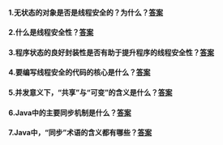 #### 1.无状态的对象是否是线程安全的？为什么？<a href="#p14" target="_blank">答案</a>
#### 2.什么是线程安全性？<a href="#p13" target="_blank" myIdea="简而言之，线程安全性是指一个类在多线程与单线程环境下表现出的行为是一致的。">答案</a>
#### 3.程序状态的良好封装性是否有助于提升程序的线程安全性？<a href="#p11" target="_blank">答案</a>
#### 4.要编写线程安全的代码的核心是什么？<a href="#p11" target="_blank">答案</a>
#### 5.并发意义下，“共享”与“可变”的含义是什么？<a href="#p11" target="_blank">答案</a>
#### 6.Java中的主要同步机制是什么？<a href="#p11" target="_blank">答案</a> 
#### 7.Java中，“同步”术语的含义都有哪些？<a href="#p11" target="_blank">答案</a>
